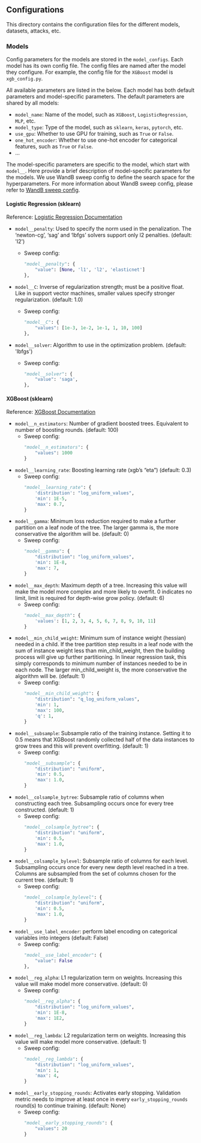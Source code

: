 ## Configurations

This directory contains the configuration files for the different models, datasets, attacks, etc.

### Models

Config parameters for the models are stored in the `model_configs`. Each model has its own config file. The config files are named after the model they configure. For example, the config file for the `XGBoost` model is `xgb_config.py`.

All available parameters are listed in the below. Each model has both default parameters and model-specific parameters. The default parameters are shared by all models:

- `model_name`: Name of the model, such as `XGBoost`, `LogisticRegression`, `MLP`, etc.
- `model_type`: Type of the model, such as `sklearn`, `keras`, `pytorch`, etc.
- `use_gpu`: Whether to use GPU for training, such as `True` or `False`.
- `one_hot_encoder`: Whether to use one-hot encoder for categorical features, such as `True` or `False`.
- ...

The model-specific parameters are specific to the model, which start with `model__`. Here provide a brief description of model-specific parameters for the models. We use WandB sweep config to define the search space for the hyperparameters. For more information about WandB sweep config, please refer to [WandB sweep config](https://docs.wandb.ai/guides/sweeps/configuration).

#### Logistic Regression (sklearn)

Reference: [Logistic Regression Documentation](https://scikit-learn.org/stable/modules/generated/sklearn.linear_model.LogisticRegression.html)

- `model__penalty`: Used to specify the norm used in the penalization. The ‘newton-cg’, ‘sag’ and ‘lbfgs’ solvers support only l2 penalties. (default: 'l2')
    - Sweep config:
        ```python
        "model__penalty": { 
            "value": [None, 'l1', 'l2', 'elasticnet']
        },
        ```

- `model__C`: Inverse of regularization strength; must be a positive float. Like in support vector machines, smaller values specify stronger regularization. (default: 1.0)
    - Sweep config:
        ```python
        "model__C": { 
            "values": [1e-3, 1e-2, 1e-1, 1, 10, 100]
        },
        ```

- `model__solver`: Algorithm to use in the optimization problem. (default: 'lbfgs')
    - Sweep config:
        ```python
        "model__solver": { 
            "value": 'saga',
        },
        ```

#### XGBoost (sklearn)

Reference: [XGBoost Documentation](https://xgboost.readthedocs.io/en/stable/parameter.html#parameters-for-tree-booster)

- `model__n_estimators`: Number of gradient boosted trees. Equivalent to number of boosting rounds. (default: 100)
    - Sweep config:
        ```python
        "model__n_estimators": {
            "values": 1000
        }
        ```
- `model__learning_rate`: Boosting learning rate (xgb’s “eta”) (default: 0.3)
    - Sweep config: 
        ```python
        "model__learning_rate": {
            'distribution': "log_uniform_values",
            'min': 1E-5, 
            'max': 0.7,
        }
        ```
- `model__gamma`: Minimum loss reduction required to make a further partition on a leaf node of the tree. The larger gamma is, the more conservative the algorithm will be. (default: 0)
    - Sweep config: 
        ```python
        "model__gamma": {
            "distribution": "log_uniform_values",
            'min': 1E-8, 
            'max': 7,
        }
        ```
- `model__max_depth`: Maximum depth of a tree. Increasing this value will make the model more complex and more likely to overfit. 0 indicates no limit, limit is required for depth-wise grow policy. (default: 6)
    - Sweep config: 
        ```python
        "model__max_depth": {
            'values': [1, 2, 3, 4, 5, 6, 7, 8, 9, 10, 11]
        }
        ```
- `model__min_child_weight`: Minimum sum of instance weight (hessian) needed in a child. If the tree partition step results in a leaf node with the sum of instance weight less than min_child_weight, then the building process will give up further partitioning. In linear regression task, this simply corresponds to minimum number of instances needed to be in each node. The larger min_child_weight is, the more conservative the algorithm will be. (default: 1)
    - Sweep config: 
        ```python
        "model__min_child_weight": {
            "distribution": "q_log_uniform_values",
            'min': 1,
            'max': 100,
            'q': 1,
        }
        ```
- `model__subsample`: Subsample ratio of the training instance. Setting it to 0.5 means that XGBoost randomly collected half of the data instances to grow trees and this will prevent overfitting. (default: 1)
    - Sweep config: 
        ```python
        "model__subsample": {
            "distribution": "uniform",
            'min': 0.5,
            'max': 1.0,
        }
        ```
- `model__colsample_bytree`: Subsample ratio of columns when constructing each tree. Subsampling occurs once for every tree constructed. (default: 1)
    - Sweep config: 
        ```python
        "model__colsample_bytree": {
            "distribution": "uniform",
            'min': 0.5,
            'max': 1.0,
        }
        ```
- `model__colsample_bylevel`: Subsample ratio of columns for each level. Subsampling occurs once for every new depth level reached in a tree. Columns are subsampled from the set of columns chosen for the current tree. (default: 1)
    - Sweep config: 
        ```python
        "model__colsample_bylevel": {
            "distribution": "uniform",
            'min': 0.5,
            'max': 1.0,
        }
        ```
- `model__use_label_encoder`: perform label encoding on categorical variables into integers (default: False)
    - Sweep config: 
        ```python
        "model__use_label_encoder": {
            "value": False
        },
        ```
- `model__reg_alpha`: L1 regularization term on weights. Increasing this value will make model more conservative. (default: 0)
    - Sweep config: 
        ```python
        "model__reg_alpha": {
            "distribution": "log_uniform_values",
            'min': 1E-8, 
            'max': 1E2,
        }
        ```
- `model__reg_lambda`: L2 regularization term on weights. Increasing this value will make model more conservative. (default: 1)
    - Sweep config: 
        ```python
        "model__reg_lambda": {
            "distribution": "log_uniform_values",
            'min': 1,
            'max': 4,
        }
        ```
- `model__early_stopping_rounds`: Activates early stopping. Validation metric needs to improve at least once in every `early_stopping_rounds` round(s) to continue training. (default: None)
    - Sweep config: 
        ```python
        "model__early_stopping_rounds": {
            "values": 20
        }
        ```

